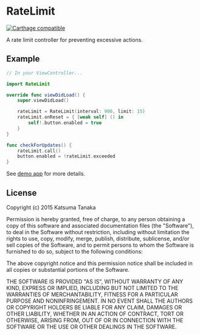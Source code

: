 # RateLimit

[![Carthage compatible](https://img.shields.io/badge/Carthage-compatible-4BC51D.svg?style=flat)](https://github.com/Carthage/Carthage)

A rate limit controller for preventing excessive actions.


## Example

```swift
// In your ViewController...

import RateLimit

override func viewDidLoad() {
    super.viewDidLoad()

    rateLimit = RateLimit(interval: 900, limit: 15)
    rateLimit.onReset = { [weak self] () in
        self!.button.enabled = true
    }
}

func checkForUpdates() {
    rateLimit.call()
    button.enabled = !rateLimit.exceeded
}
```

See [demo app](https://github.com/questbeat/RateLimit/tree/master/RateLimitDemo) for more details.


## License

Copyright (c) 2015 Katsuma Tanaka

Permission is hereby granted, free of charge, to any person obtaining a copy of this software and associated documentation files (the "Software"), to deal in the Software without restriction, including without limitation the rights to use, copy, modify, merge, publish, distribute, sublicense, and/or sell copies of the Software, and to permit persons to whom the Software is furnished to do so, subject to the following conditions:

The above copyright notice and this permission notice shall be included in all copies or substantial portions of the Software.

THE SOFTWARE IS PROVIDED "AS IS", WITHOUT WARRANTY OF ANY KIND, EXPRESS OR IMPLIED, INCLUDING BUT NOT LIMITED TO THE WARRANTIES OF MERCHANTABILITY, FITNESS FOR A PARTICULAR PURPOSE AND NONINFRINGEMENT. IN NO EVENT SHALL THE AUTHORS OR COPYRIGHT HOLDERS BE LIABLE FOR ANY CLAIM, DAMAGES OR OTHER LIABILITY, WHETHER IN AN ACTION OF CONTRACT, TORT OR OTHERWISE, ARISING FROM, OUT OF OR IN CONNECTION WITH THE SOFTWARE OR THE USE OR OTHER DEALINGS IN THE SOFTWARE.
